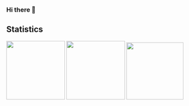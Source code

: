 ### Hi there 👋

<!--
**jsongo21/jsongo21** is a ✨ _special_ ✨ repository because its `README.md` (this file) appears on your GitHub profile.

Here are some ideas to get you started:

- 🔭 I’m currently working on ...
- 🌱 I’m currently learning ...
- 👯 I’m looking to collaborate on ...
- 🤔 I’m looking for help with ...
- 💬 Ask me about ...
- 📫 How to reach me: ...
- 😄 Pronouns: ...
- ⚡ Fun fact: ...
-->

## Statistics
<div>
  <img height="154" src="https://github-readme-stats.vercel.app/api?username=jsongo21&show_icons=true&theme=dracula&count_private=true&hide=contribs" />
  <img height="154" src="https://github-readme-stats.vercel.app/api/top-langs/?username=jsongo21&layout=compact&theme=dracula&hide=php&langs_count=6" />
  <img height="150" src="https://github-readme-stats.vercel.app/api/wakatime?username=jsongo21&layout=compact&theme=dracula&langs_count=6" />
</div>
